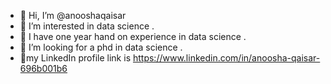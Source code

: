 - 👋 Hi, I’m @anooshaqaisar
- 👀 I’m interested in data science  .
- 🌱 I have one year hand on experience in data science . 
- 💞️ I’m looking for a phd in data science . 
- 📱my LinkedIn profile link is https://www.linkedin.com/in/anoosha-qaisar-696b001b6


<!---
anooshaqaisar/anooshaqaisar is a ✨ special ✨ repository because its `README.md` (this file) appears on your GitHub profile.
You can click the Preview link to take a look at your changes.
--->
